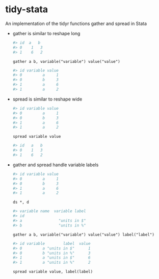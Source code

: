 tidy-stata
===========

An implementation of the tidyr functions gather and spread in Stata



- gather is similar to reshape long
	```R
	#> id  a   b
	#> 0	1	3
	#> 1	6	2
	```
	```
	gather a b, variable("variable") value("value")
	```

	```R
	#> id variable value
	#> 0         a     1
	#> 0         b     3
	#> 1		 a     6
	#> 1         a     2
	```

- spread is similar to reshape wide 

	```R
	#> id variable value
	#> 0         a     1
	#> 0         b     3
	#> 1		 a     6
	#> 1         a     2
	```
	```
	spread variable value
	```
	```R
	#> id   a   b
	#> 0	1	3
	#> 1	6	2
	```

- gather and spread handle variable labels


	```R
	#> id variable value
	#> 0         a     1
	#> 0         b     3
	#> 1		 a     6
	#> 1         a     2
	```
	```
	ds *, d
	```
	```R
	#> variable name  variable label
	#> id                          
	#> a                "units in $"          
	#> b                "units in %"
	```
	```
	gather a b, variable("variable") value("value") label("label")
	```
	```R
	#> id variable        label  value
	#> 0         a "units in $"      1
	#> 0         b "units in %"      3
	#> 1		 a "units in $"      6
	#> 1         a "units in %"      2
	```
	```
	spread variable value, label(label)
	```


